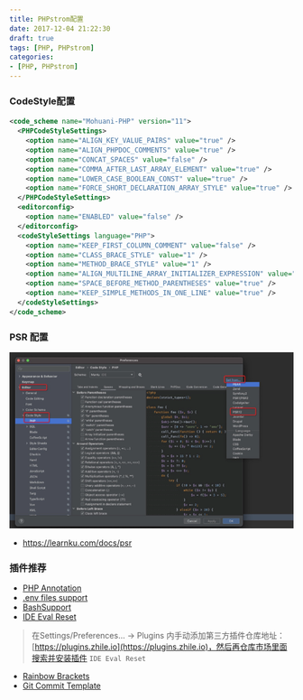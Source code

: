 ```yaml
---
title: PHPstrom配置
date: 2017-12-04 21:22:30
draft: true
tags: [PHP, PHPstrom]
categories:
- [PHP, PHPstrom]
---
```


### CodeStyle配置
```xml
<code_scheme name="Mohuani-PHP" version="11">
  <PHPCodeStyleSettings>
    <option name="ALIGN_KEY_VALUE_PAIRS" value="true" />
    <option name="ALIGN_PHPDOC_COMMENTS" value="true" />
    <option name="CONCAT_SPACES" value="false" />
    <option name="COMMA_AFTER_LAST_ARRAY_ELEMENT" value="true" />
    <option name="LOWER_CASE_BOOLEAN_CONST" value="true" />
    <option name="FORCE_SHORT_DECLARATION_ARRAY_STYLE" value="true" />
  </PHPCodeStyleSettings>
  <editorconfig>
    <option name="ENABLED" value="false" />
  </editorconfig>
  <codeStyleSettings language="PHP">
    <option name="KEEP_FIRST_COLUMN_COMMENT" value="false" />
    <option name="CLASS_BRACE_STYLE" value="1" />
    <option name="METHOD_BRACE_STYLE" value="1" />
    <option name="ALIGN_MULTILINE_ARRAY_INITIALIZER_EXPRESSION" value="true" />
    <option name="SPACE_BEFORE_METHOD_PARENTHESES" value="true" />
    <option name="KEEP_SIMPLE_METHODS_IN_ONE_LINE" value="true" />
  </codeStyleSettings>
</code_scheme>

```


###  PSR 配置
![114130537-5bf38580-9933-11eb-91fb-4c3f6627bf93](../images/114130537-5bf38580-9933-11eb-91fb-4c3f6627bf93.png)

- https://learnku.com/docs/psr

### 插件推荐

- [PHP Annotation](https://plugins.jetbrains.com/plugin/7320-php-annotations)
- [.env files support](https://plugins.jetbrains.com/plugin/9525--env-files-support)
- [BashSupport](https://plugins.jetbrains.com/plugin/4230-bashsupport)
- [IDE Eval Reset](https://plugins.zhile.io)
> 在Settings/Preferences... -> Plugins 内手动添加第三方插件仓库地址：[https://plugins.zhile.io](https://plugins.zhile.io)，然后再仓库市场里面搜索并安装插件 `IDE Eval Reset`

- [Rainbow Brackets](https://plugins.jetbrains.com/plugin/10080-rainbow-brackets)
- [Git Commit Template](https://blog.csdn.net/noaman_wgs/article/details/103429171)
